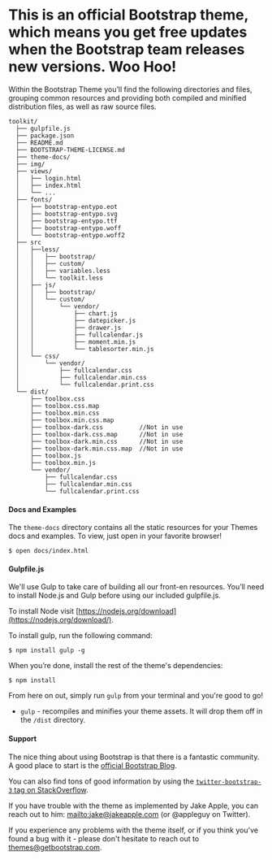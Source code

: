 # This is an official Bootstrap theme, which means you get free updates when the Bootstrap team releases new versions. Woo Hoo! #

Within the Bootstrap Theme you’ll find the following directories and files, grouping common resources and providing both compiled and minified distribution files, as well as raw source files.

```
toolkit/
  ├── gulpfile.js
  ├── package.json
  ├── README.md
  ├── BOOTSTRAP-THEME-LICENSE.md
  ├── theme-docs/
  ├── img/
  ├── views/
  │   ├── login.html
  │   ├── index.html
  │   └── ...
  ├── fonts/
  │   ├── bootstrap-entypo.eot
  │   ├── bootstrap-entypo.svg
  │   ├── bootstrap-entypo.ttf
  │   ├── bootstrap-entypo.woff
  │   └── bootstrap-entypo.woff2
  ├── src
  │   ├──less/
  │   │   ├── bootstrap/
  │   │   ├── custom/
  │   │   ├── variables.less
  │   │   └── toolkit.less
  │   ├── js/
  │   │   ├── bootstrap/
  │   │   └── custom/
  │   │       └── vendor/
  │   │           ├── chart.js
  │   │           ├── datepicker.js
  │   │           ├── drawer.js
  │   │           ├── fullcalendar.js
  │   │           ├── moment.min.js
  │   │           └── tablesorter.min.js
  │   └── css/
  │       └── vendor/
  │           ├── fullcalendar.css
  │           ├── fullcalendar.min.css
  │           └── fullcalendar.print.css
  └── dist/
      ├── toolbox.css
      ├── toolbox.css.map
      ├── toolbox.min.css
      ├── toolbox.min.css.map
      ├── toolbox-dark.css          //Not in use
      ├── toolbox-dark.css.map      //Not in use
      ├── toolbox-dark.min.css      //Not in use
      ├── toolbox-dark.min.css.map  //Not in use
      ├── toolbox.js
      ├── toolbox.min.js
      └── vendor/
          ├── fullcalendar.css
          ├── fullcalendar.min.css
          └── fullcalendar.print.css

```

#### Docs and Examples

The `theme-docs` directory contains all the static resources for your Themes docs and examples. To view, just open in your favorite browser!

```
$ open docs/index.html
```


#### Gulpfile.js

We'll use Gulp to take care of building all our front-en resources. You’ll need to install Node.js and Gulp before using our included gulpfile.js.

To install Node visit [https://nodejs.org/download](https://nodejs.org/download/).

To install gulp, run the following command:

```
$ npm install gulp -g
```

When you’re done, install the rest of the theme's dependencies:

```
$ npm install
```

From here on out, simply run `gulp` from your terminal and you're good to go!

+ `gulp` - recompiles and minifies your theme assets. It will drop them off in the `/dist` directory.



#### Support

The nice thing about using Bootstrap is that there is a fantastic community. A good place to start is the [official Bootstrap Blog](http://blog.getbootstrap.com/).

You can also find tons of good information by using the [`twitter-bootstrap-3` tag on StackOverflow](https://stackoverflow.com/questions/tagged/twitter-bootstrap-3).

If you have trouble with the theme as implemented by Jake Apple, you can reach out to him: [mailto:jake@jakeapple.com](jake@jakeapple.com) (or @appleguy on Twitter).

If you experience any problems with the theme itself, or if you think you've found a bug with it - please don't hesitate to reach out to themes@getbootstrap.com.
